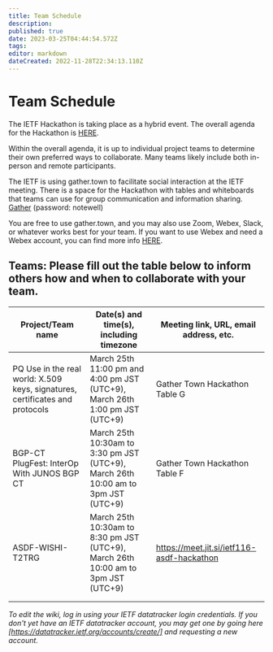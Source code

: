 ```yaml
---
title: Team Schedule
description: 
published: true
date: 2023-03-25T04:44:54.572Z
tags: 
editor: markdown
dateCreated: 2022-11-28T22:34:13.110Z
---
```


# Team Schedule
The IETF Hackathon is taking place as a hybrid event. The overall agenda for the Hackathon is [HERE](https://wiki.ietf.org/en/meeting/116/hackathon).

Within the overall agenda, it is up to individual project teams to determine their own preferred ways to collaborate. Many teams likely include both in-person and remote participants.

The IETF is using gather.town to facilitate social interaction at the IETF meeting. There is a space for the Hackathon with tables and whiteboards that teams can use for group communication and information sharing. [Gather](https://gather.town/app/L4fNNdm1NJa1sE2v/ietf)  (password: notewell)


You are free to use gather.town, and you may also use Zoom, Webex, Slack, or whatever works best for your team. If you want to use Webex and need a Webex account, you can find more info [HERE](https://wiki.ietf.org/en/meeting/116/hackathon#Webexsessionsforteams).

## Teams: Please fill out the table below to inform others how and when to collaborate with your team.

| Project/Team name | Date(s) and time(s), including timezone | Meeting link, URL, email address, etc.|
|---|---|---|
|PQ Use in the real world: X.509 keys, signatures, certificates and protocols   |  March 25th 11:00 pm and 4:00 pm JST (UTC+9), March 26th 1:00 pm JST (UTC+9) |  Gather Town Hackathon Table G  |
|BGP-CT PlugFest: InterOp With JUNOS BGP CT   |  March 25th 10:30am to 3:30 pm JST (UTC+9), March 26th 10:00 am to 3pm JST (UTC+9) |  Gather Town Hackathon Table F  |
| ASDF-WISHI-T2TRG   |  March 25th 10:30am to 8:30 pm JST (UTC+9), March 26th 10:00 am to 3pm JST (UTC+9)   |  https://meet.jit.si/ietf116-asdf-hackathon |
|   |   |   |
|   |   |   |

*To edit the wiki, log in using your IETF datatracker login credentials. If you don't yet have an IETF datatracker account, you may get one by going here [https://datatracker.ietf.org/accounts/create/] and requesting a new account.*